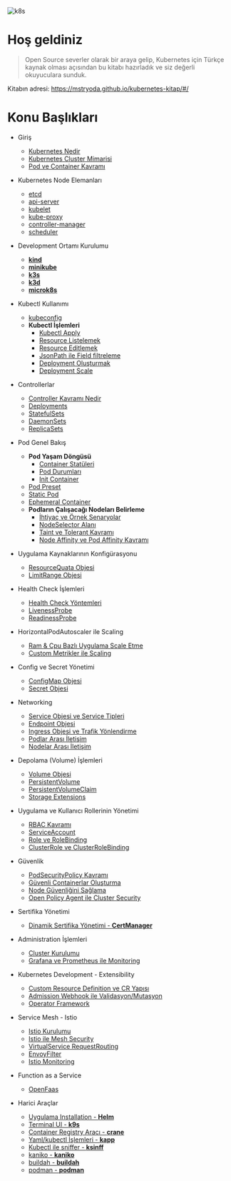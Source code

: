 ![k8s](https://raw.githubusercontent.com/mstrYoda/kubernetes-kitap/master/)

# Hoş geldiniz

> Open Source severler olarak bir araya gelip, Kubernetes için Türkçe kaynak olması açısından bu kitabı hazırladık ve siz değerli okuyuculara sunduk.

Kitabın adresi: https://mstryoda.github.io/kubernetes-kitap/#/


# Konu Başlıkları

<!-- docs/_sidebar.md -->

* Giriş
    * [Kubernetes Nedir](../docs/kubernetes-nedir.md)
    * [Kubernetes Cluster Mimarisi](../docs/cluster.md)
    * [Pod ve Container Kavramı](../docs/pod-container.md)

* Kubernetes Node Elemanları
    * [etcd](../docs/etcd.md)
    * [api-server](../docs/api-server.md)
    * [kubelet](../docs/kubelet.md)
    * [kube-proxy](../docs/kube-proxy.md)
    * [controller-manager](../docs/controller-manager.md)
    * [scheduler](../docs/scheduler.md)

* Development Ortamı Kurulumu
    * [**kind**](../docs/kind.md)
    * [**minikube**](../docs/minikube.md)
    * [**k3s**](../docs/k3s.md)
    * [**k3d**](../docs/k3d.md)
    * [**microk8s**](../docs/microk8s.md)

* Kubectl Kullanımı
    * [kubeconfig](../docs/kubeconfig.md)
    * **Kubectl İşlemleri**
        * [Kubectl Apply](../docs/kubectl-resource-islemleri?id=kubectl-apply.md)
        * [Resource Listelemek](../docs/kubectl-resource-islemleri?id=resource-listelemek.md)
        * [Resource Editlemek](../docs/kubectl-resource-islemleri?id=resource-editlemek.md)
        * [JsonPath ile Field filtreleme](../docs/kubectl-resource-islemleri?id=jsonpath-ile-field-filtreleme.md)
        * [Deployment Oluşturmak](../docs/kubectl-resource-islemleri?id=deployment-oluşturmak.md)
        * [Deployment Scale](../docs/kubectl-resource-islemleri?id=deployment-scale.md)

* Controllerlar
    * [Controller Kavramı Nedir](../docs/controller.md)
    * [Deployments](../docs/deployments.md)
    * [StatefulSets](../docs/statefulsets.md)
    * [DaemonSets](../docs/daemonsets.md)
    * [ReplicaSets](../docs/replicasets.md)

* Pod Genel Bakış
    * **Pod Yaşam Döngüsü**
        * [Container Statüleri](../docs/container-faz.md)
        * [Pod Durumları](../docs/pod-durum.md)
        * [Init Container](../docs/init-container.md)
    * [Pod Preset](../docs/pod-preset.md)
    * [Static Pod](../docs/static-pod.md)
    * [Ephemeral Container](../docs/ephemeral-container.md)
    * **Podların Çalışacağı Nodeları Belirleme**
        * [İhtiyaç ve Örnek Senaryolar](../docs/bolum-icerigi.md)
        * [NodeSelector Alanı](../docs/nodeselector.md)
        * [Taint ve Tolerant Kavramı](../docs/taint-toleration.md)
        * [Node Affinity ve Pod Affinity Kavramı](../docs/affinity.md)

* Uygulama Kaynaklarının Konfigürasyonu
    * [ResourceQuata Objesi](../docs/resourcequata.md)
    * [LimitRange Objesi](../docs/limitrange.md)

* Health Check İşlemleri
    * [Health Check Yöntemleri](../docs/health-check-yontemleri.md)
    * [LivenessProbe](../docs/liveness.md)
    * [ReadinessProbe](../docs/readiness.md)

* HorizontalPodAutoscaler ile Scaling
    * [Ram & Cpu Bazlı Uygulama Scale Etme](../docs/hpa.md)
    * [Custom Metrikler ile Scaling](../docs/hpa.md)

* Config ve Secret Yönetimi
    * [ConfigMap Objesi](../docs/configmap.md)
    * [Secret Objesi](../docs/secret.md)

* Networking
    * [Service Objesi ve Service Tipleri](../docs/service.md)
    * [Endpoint Objesi](../docs/endpoint.md)
    * [Ingress Objesi ve Trafik Yönlendirme](../docs/ingress.md)
    * [Podlar Arası İletişim](../docs/podlar-arasi-iletisim.md)
    * [Nodelar Arası İletişim](../docs/nodelar-arasi-iletisim.md)

* Depolama (Volume) İşlemleri
    * [Volume Objesi](../docs/volume.md)
    * [PersistentVolume](../docs/persistentvolume.md)
    * [PersistentVolumeClaim](../docs/persistentvolumeclaim.md)
    * [Storage Extensions](../docs/storage-extensions.md)

* Uygulama ve Kullanıcı Rollerinin Yönetimi
    * [RBAC Kavramı](../docs/rbac.md)
    * [ServiceAccount](../docs/serviceaccount.md)
    * [Role ve RoleBinding](../docs/role.md)
    * [ClusterRole ve ClusterRoleBinding](../docs/clusterrole.md)

* Güvenlik
    * [PodSecurityPolicy Kavramı](../docs/podsecuritypolicy.md)
    * [Güvenli Containerlar Oluşturma](../docs/guvenli-container-olusturma.md)
    * [Node Güvenliğini Sağlama](../docs/node-guvenligi.md)
    * [Open Policy Agent ile Cluster Security](../docs/opa_cluster_security.md)

* Sertifika Yönetimi
    * [Dinamik Sertifika Yönetimi - **CertManager**](../docs/certmanager.md)

* Administration İşlemleri
    * [Cluster Kurulumu](../docs/kurulum.md)
    * [Grafana ve Prometheus ile Monitoring](../docs/monitoring.md)

* Kubernetes Development - Extensibility
    * [Custom Resource Definition ve CR Yapısı](../docs/crd-cr.md)
    * [Admission Webhook ile Validasyon/Mutasyon](../docs/admissionwebhook.md)
    * [Operator Framework](../docs/operator.md)

* Service Mesh - Istio
    * [Istio Kurulumu](../docs/istio-kurulum.md)
    * [Istio ile Mesh Security](../docs/istio-mesh-security.md)
    * [VirtualService RequestRouting](../docs/vs-request-routing.md)
    * [EnvoyFilter](../docs/envoy-filter.md)
    * [Istio Monitoring](../docs/istio-monitoring.md)

* Function as a Service
    * [OpenFaas](../docs/openfaas.md)

* Harici Araçlar
    * [Uygulama Installation - **Helm**](../docs/helm.md)
    * [Terminal UI - **k9s**](../docs/k9s.md)
    * [Container Registry Aracı - **crane**](../docs/crane.md)
    * [Yaml/kubectl İşlemleri - **kapp**](../docs/kapp.md)
    * [Kubectl ile sniffer - **ksinff**](../docs/ksniff.md)
    * [kaniko - **kaniko**](../docs/kaniko.md)
    * [buildah - **buildah**](../docs/buildah.md)
    * [podman - **podman**](../docs/podman.md)
